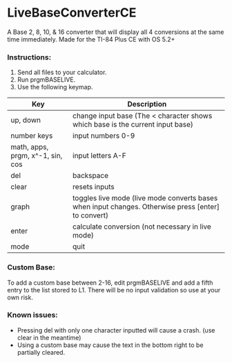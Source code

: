 # LiveBaseConverterCE
A Base 2, 8, 10, &amp; 16 converter that will display all 4 conversions at the same time immediately.
Made for the TI-84 Plus CE with OS 5.2+

### Instructions:
1. Send all files to your calculator. 
2. Run prgmBASELIVE. 
3. Use the following keymap.

|     Key     | Description |
|-------------|-------------|
| up, down    | change input base (The < character shows which base is the current input base) |
| number keys | input numbers 0-9 |
| math, apps, prgm, x^-1, sin, cos | input letters A-F |
| del   | backspace |
| clear | resets inputs |
| graph | toggles live mode (live mode converts bases when input changes. Otherwise press [enter] to convert) |
| enter | calculate conversion (not necessary in live mode) |
| mode  | quit |

### Custom Base:
To add a custom base between 2-16, edit prgmBASELIVE and add a fifth entry to the list stored to L1. There will be no input validation so use at your own risk.

### Known issues:
- Pressing del with only one character inputted will cause a crash. (use clear in the meantime)
- Using a custom base may cause the text in the bottom right to be partially cleared.
